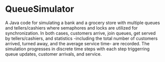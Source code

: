 # QueueSimulator
A Java code for simulating a bank and a grocery store with multiple queues and tellers/cashiers where semaphores and locks are utilized for synchronization. In both cases, customers arrive, join queues, get served by tellers/cashiers, and statistics -including the total number of customers arrived, turned away, and the average service time- are recorded. The simulation progresses in discrete time steps with each step triggerring queue updates, customer arrivals, and service.
